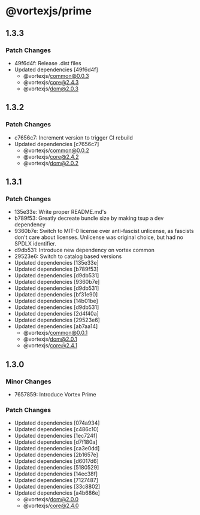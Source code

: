 # @vortexjs/prime

## 1.3.3

### Patch Changes

- 49f6d4f: Release .dist files
- Updated dependencies [49f6d4f]
  - @vortexjs/common@0.0.3
  - @vortexjs/core@2.4.3
  - @vortexjs/dom@2.0.3

## 1.3.2

### Patch Changes

- c7656c7: Increment version to trigger CI rebuild
- Updated dependencies [c7656c7]
  - @vortexjs/common@0.0.2
  - @vortexjs/core@2.4.2
  - @vortexjs/dom@2.0.2

## 1.3.1

### Patch Changes

- 135e33e: Write proper README.md's
- b789f53: Greatly decreate bundle size by making tsup a dev dependency
- 9360b7e: Switch to MIT-0 license over anti-fascist unlicense, as fascists don't care about licenses. Unlicense was original choice, but had no SPDLX identifier.
- d9db531: Introduce new dependency on vortex common
- 29523e6: Switch to catalog based versions
- Updated dependencies [135e33e]
- Updated dependencies [b789f53]
- Updated dependencies [d9db531]
- Updated dependencies [9360b7e]
- Updated dependencies [d9db531]
- Updated dependencies [bf31e90]
- Updated dependencies [14b01be]
- Updated dependencies [d9db531]
- Updated dependencies [2d4f40a]
- Updated dependencies [29523e6]
- Updated dependencies [ab7aa14]
  - @vortexjs/common@0.0.1
  - @vortexjs/dom@2.0.1
  - @vortexjs/core@2.4.1

## 1.3.0

### Minor Changes

- 7657859: Introduce Vortex Prime

### Patch Changes

- Updated dependencies [074a934]
- Updated dependencies [c486c10]
- Updated dependencies [1ec724f]
- Updated dependencies [d7f180a]
- Updated dependencies [ca3e0dd]
- Updated dependencies [2b1657e]
- Updated dependencies [d6017d6]
- Updated dependencies [5180529]
- Updated dependencies [14ec38f]
- Updated dependencies [7127487]
- Updated dependencies [33c8802]
- Updated dependencies [a4b686e]
  - @vortexjs/dom@2.0.0
  - @vortexjs/core@2.4.0
